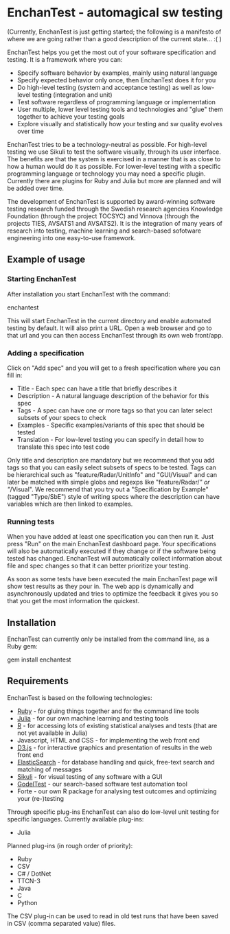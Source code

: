 # EnchanTest - automagical sw testing

(Currently, EnchanTest is just getting started; the following is a manifesto of where we are going rather than a good description of the current state... :( )

EnchanTest helps you get the most out of your software specification and testing. It is a framework where you can:

* Specify software behavior by examples, mainly using natural language
* Specify expected behavior only once, then EnchanTest does it for you
* Do high-level testing (system and acceptance testing) as well as low-level testing (integration and unit)
* Test software regardless of programming language or implementation
* User multiple, lower level testing tools and technologies and "glue" them together to achieve your testing goals
* Explore visually and statistically how your testing and sw quality evolves over time

EnchanTest tries to be a technology-neutral as possible. For high-level testing we use Sikuli to test the software visually, through its user interface. The benefits are that the system is exercised in a manner that is as close to how a human would do it as possible. For lower-level testing with a specific programming language or technology you may need a specific plugin. Currently there are plugins for Ruby and Julia but more are planned and will be added over time.

The development of EnchanTest is supported by award-winning software testing research funded through the Swedish research agencies Knowledge Foundation (through the project TOCSYC) and Vinnova (through the projects TIES, AVSATS1 and AVSATS2). It is the integration of many years of research into testing, machine learning and search-based sofotware engineering into one easy-to-use framework.


## Example of usage


### Starting EnchanTest

After installation you start EnchanTest with the command:

  enchantest

This will start EnchanTest in the current directory and enable automated testing by default. It will also print a URL. Open a web browser and go to that url and you can then access EnchanTest through its own web front/app.

### Adding a specification

Click on "Add spec" and you will get to a fresh specification where you can fill in:

* Title - Each spec can have a title that briefly describes it
* Description - A natural language description of the behavior for this spec
* Tags - A spec can have one or more tags so that you can later select subsets of your specs to check
* Examples - Specific examples/variants of this spec that should be tested
* Translation - For low-level testing you can specify in detail how to translate this spec into test code

Only title and description are mandatory but we recommend that you add tags so that you can easily select subsets of specs to be tested. Tags can be hierarchical such as "feature/Radar/UnitInfo" and "GUI/Visual" and can later be matched with simple globs and regexps like "feature/Radar/*" or "*/Visual". We recommend that you try out a "Specification by Example" (tagged "Type/SbE") style of writing specs where the description can have variables which are then linked to examples.

### Running tests

When you have added at least one specification you can then run it. Just press "Run" on the main EnchanTest dashboard page. Your specifications will also be automatically executed if they change or if the software being tested has changed. EnchanTest will automatically collect information about file and spec changes so that it can better prioritize your testing.

As soon as some tests have been executed the main EnchanTest page will show test results as they pour in. The web app is dynamically and asynchronously updated and tries to optimize the feedback it gives you so that you get the most information the quickest.


## Installation

EnchanTest can currently only be installed from the command line, as a Ruby gem:

  gem install enchantest

## Requirements

EnchanTest is based on the following technologies:

* [Ruby](https://www.ruby-lang.org/en/) - for gluing things together and for the command line tools
* [Julia](http://www.julialang.org) - for our own machine learning and testing tools
* [R](http://www.r-project.org/) - for accessing lots of existing statistical analyses and tests (that are not yet available in Julia)
* Javascript, HTML and CSS - for implementing the web front end
* [D3.js](http://d3js.org) - for interactive graphics and presentation of results in the web front end
* [ElasticSearch](http://www.elasticsearch.org/overview/elasticsearch/) - for database handling and quick, free-text search and matching of messages
* [Sikuli](http://www.sikuli.org/) - for visual testing of any software with a GUI
* [GodelTest](http://www.robertfeldt.net/publications/feldt_poulding_2013_finding_test_data_with_specific_properties.pdf) - our search-based software test automation tool
* Forte - our own R package for analysing test outcomes and optimizing your (re-)testing

Through specific plug-ins EnchanTest can also do low-level unit testing for specific languages. Currently available plug-ins:

* Julia

Planned plug-ins (in rough order of priority):

* Ruby
* CSV
* C# / DotNet
* TTCN-3
* Java
* C
* Python

The CSV plug-in can be used to read in old test runs that have been saved in CSV (comma separated value) files.